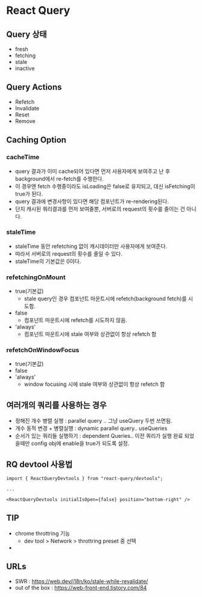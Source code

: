 # React Query

## Query 상태

- fresh
- fetching
- stale
- inactive

## Query Actions

- Refetch
- Invalidate
- Reset
- Remove

## Caching Option

### cacheTime

- query 결과가 이미 cache되어 있다면 먼저 사용자에게 보여주고 난 후 background에서 re-fetch를 수행한다.
- 이 경우엔 fetch 수행중이라도 isLoading은 false로 유지되고, 대신 isFetching이 true가 된다.
- query 결과에 변경사항이 있다면 해당 컴포넌트가 re-rendering된다.
- 단지 캐시된 쿼리결과를 먼저 보여줄뿐, 서버로의 request의 횟수를 줄이는 건 아니다.

### staleTime

- staleTime 동안 refetching 없이 캐시데이터만 사용자에게 보여준다.
- 따라서 서버로의 request의 횟수를 줄일 수 있다.
- staleTime의 기본값은 0이다.

### refetchingOnMount

- true(기본값)
  - stale query인 경우 컴포넌트 마운트시에 refetch(background fetch)를 시도함.
- false
  - 컴포넌트 마운트시에 refetch를 시도하지 않음.
- 'always'
  - 컴포넌트 마운트시에 stale 여부와 상관없이 항상 refetch 함

### refetchOnWindowFocus

- true(기본값)
- false
- 'always'
  - window focusing 시에 stale 여부와 상관없이 항상 refetch 함

## 여러개의 쿼리를 사용하는 경우

- 정해진 개수 병렬 실행 : parallel query .. 그냥 useQuery 두번 쓰면됨.
- 개수 동적 변경 + 병렬실행 : dynamic parallel query.. useQueries
- 순서가 있는 쿼리들 실행하기 : dependent Queries.. 이전 쿼리가 실행 완료 되었을때만 config obj에 enable을 true가 되도록 설정.

## RQ devtool 사용법

```
import { ReactQueryDevtools } from "react-query/devtools";

...

<ReactQueryDevtools initialIsOpen={false} position="bottom-right" />

```

## TIP

- chrome throttring 기능
  - dev tool > Network > throttring preset 중 선택
-

## URLs

- SWR : https://web.dev/i18n/ko/stale-while-revalidate/
- out of the box : https://web-front-end.tistory.com/84
